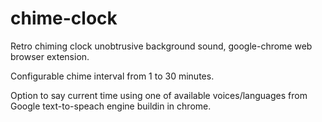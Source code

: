 # chime-clock
Retro chiming clock unobtrusive background sound, google-chrome web browser extension.

Configurable chime interval from 1 to 30 minutes.

Option to say current time using one of available voices/languages from Google text-to-speach engine buildin in chrome.
